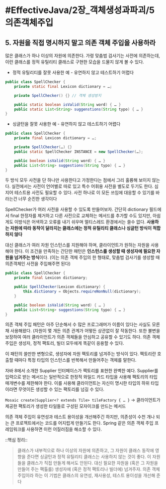 # #EffectiveJava/2장_객체생성과파괴/5의존객체주입

## 5. 자원을 직접 명시하지 말고 의존 객체 주입을 사용하라

많은 클래스가 하나 이상의 자원에 의존한다. 가령 맞춤법 검사기는 사전에 의존하는데, 이런 클래스를 정적 유틸리티 클래스로 구현한 모습을 드물지 않게 볼 수 있다.

- 정적 유틸리티를 잘못 사용한 예 - 유연하지 않고 테스트하기 어렵다
```java
public class SpellChecker {
	private static final Lexicon dictionary = …;

	private SpellChecker() {} // 객체 생성방지

	public static boolean isValid(String word) { … }
	public static List<String> suggenstions(String typo) { … }
}
```

- 싱글턴을 잘못 사용한 예 - 유연하지 않고 테스트하기 어렵다
```java
public class SpellChecker {
	private final Lexicon dictionary = …;

	private SpellChecker(…) {}
	public static SpellChecker INSTANCE = new SpellChecker(…);

	public boolean isValid(String word) { … }
	public List<String> suggestions(String typo) { … }
}
```

두 방식 모두 사전을 단 하나만 사용한다고 가정한다는 점에서 그리 훌륭해 보이지 않는다. 실전에서는 사전이 언어별로 따로 있고 특수 어휘용 사전을 별도로 두기도 한다. 심지어 테스트용 사전도 필요할 수 있다. 사전 하나로 이 모든 쓰임에 대응할 수 있기를 바라는건 너무 순진한 생각이다

SpellChecker가 여러 사전을 사용할 수 있도록 만들어보자. 간단히 dictionary 필드에서 final 한정자를 제거하고 다른 사전으로 교체하는 메서드를 추가할 수도 있지만, 아쉽게도 이방식은 어색하고 오류를 내기 쉬우며 멀티스레드 환경에서는 쓸수 없다. **사용하는 자원에 따라 동작이 달라지는 클래스에는 정적 유틸리티 클래스나 싱글턴 방식이 적합하지 않다**

대신 클래스가 여러 자원 인스턴스를 지원해야 하며, 클라이언트가 원하는 자원을 사용해야 한다. 이 조건을 만족하는 간단한 패턴은 **인스턴스를 생성할 때 생성자에 필요한 자원을 넘겨주는 방식**이다. (이는 의존 객체 주입의 한 형태로, 맞춤법 검사기를 생성할 때 의존객체인 사전을 주입해주면 된다)

```java
public class SpellChecker {
	private final Lexicon dictionary;

	public SpellChecker(Lexicon dictionary) {
		this.dictionary = Objects.requireNonNull(dictionary);
	}

	public boolean isValid(String word) { … }
	public List<String> suggestions(String typo) { … }
}
```


의존 객체 주입 패턴은 아주 단순해서 수 많은 프로그래머가 이름이 있다는 사실도 모른 채 사용해왔다. (자원이 몇 개든 의존 관계가 어떻든 상관없이 잘 작동한다. 또한 불변을 보장하여 여러 클라이언트가 의존 객체들을 안심하고 공유할 수 있기도 하다. 의존 객체 주입은 생성자, 정적 팩토리, 빌더 모두에게 똑같이 응용할 수 있다.

이 패턴의 쓸만한 변형으로, 생성자에 자원 팩토리를 넘겨주는 방식이 있다. 팩토리란 호출할 때마다 특정 타입의 인스턴스를 반복해서 만들어주는 객체를 말한다.

자바 8에서 소개한 Supplier<T> 인터페이스가 팩토리를 표현한 완벽한 예다. Supplier<T>를 입력으로 받는 메서드는 일반적으로 한정적 와일드 카드 타입을 사용해 팩토리의 타입 매개변수를 제한해야 한다. 이를 사용해 클라이언트는 자신이 명시한 타입의 하위 타입이라면 무엇이든 생성할 수 있는 팩토리를 넘길 수 있다. 

`Mosaic create(Supplier<? extends Tile> tileFactory { … }`
-> 클라이언트가 제공한 팩토리가 생성한 타일들로 구성된 모자이크를 만드는 메서드

의존 객체 주입이 유연성과 테스트 용이성을 개선해주긴 하지만, 의존성이 수천 개나 되는 큰 프로젝트에서는 코드를 어지럽게 만들기도 한다. Spring 같은 의존 객체 주입 프레임워크를 사용하면 이런 어질러짐을 해소할 수 있다. 


::핵심 정리::

> 클래스가 내부적으로 하나 이상의 자원에 의존하고, 그 자원이 클래스 동작에 영향을 준다면 싱글턴과 정적 유틸리티 클래스는 사용하지 않는 것이 좋다. 이 자원들을 클래스가 직접 만들게 해서도 안된다. 대신 필요한 자원을 (혹은 그 자원을 만들어 주는 팩톨를) 생성자에 (혹은 정적 팩토리나 빌더에) 넘겨주자. 의존 객체 주입이라 하는 이 기법은 클래스의 유연성, 재사용성, 테스트 용이성을 개선해 준다





